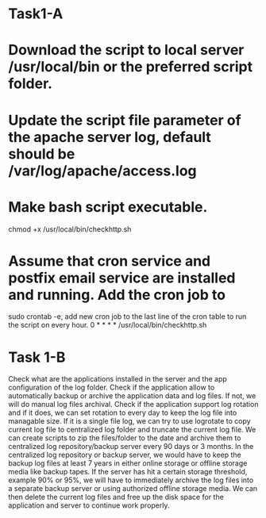 # Task1-A
# Download the script to local server /usr/local/bin or the preferred script folder.
# Update the script file parameter of the apache server log, default should be /var/log/apache/access.log
# Make bash script executable.
chmod +x /usr/local/bin/checkhttp.sh
# Assume that cron service and postfix email service are installed and running. Add the cron job to
sudo crontab -e, add new cron job to the last line of the cron table to run the script on every hour.
0 * * * * /usr/local/bin/checkhttp.sh


# Task 1-B

Check what are the applications installed in the server and the app configuration of the log folder.
Check if the application allow to automatically backup or archive the application data and log files. If not, we will do manual log files archival.
Check if the application support log rotation and if it does, we can set rotation to every day to keep the log file into managable size. If it is a single file log, we can try to use logrotate to copy current log file to centralized log folder and truncate the current log file. We can create scripts to zip the files/folder to the date and archive them to centralized log repository/backup server every 90 days or 3 months.
In the centralized log repository or backup server, we would have to keep the backup log files at least 7 years in either online storage or offline storage media like backup tapes.
If the server has hit a certain storage threshold, example 90% or 95%, we will have to immediately archive the log files into a separate backup server or using authorized offline storage media. We can then delete the current log files and free up the disk space for the application and server to continue work properly.

